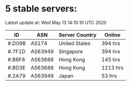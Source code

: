 # 5 stable servers:

Latest update at: Wed May 13 14:10:10 UTC 2020

| ID | ASN | Server Country | Online |
| -- | --- | -------------- | ------ |
| #.D09B | AS174 | United States | 394 hrs |
| #.7F1D | AS63949 | Singapore | 394 hrs |
| #.B6F8 | AS63888 | Hong Kong | 145 hrs |
| #.BD3E | AS63888 | Hong Kong | 1213 hrs |
| #.2A79 | AS63949 | Japan | 53 hrs |

